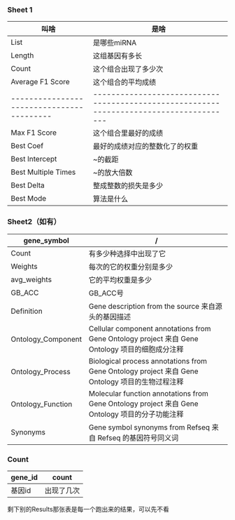 ### Sheet 1

| 叫啥                                      | 是啥                                                         |
| ----------------------------------------- | ------------------------------------------------------------ |
| List                                      | 是哪些miRNA                                                  |
| Length                                    | 这组基因有多长                                               |
| Count                                     | 这个组合出现了多少次                                         |
| Average F1 Score                          | 这个组合的平均成绩                                           |
| ----------------------------------------- | --------------------------------------------------------------------------------------- |
| Max F1 Score                              | 这个组合里最好的成绩                                         |
| Best Coef                                 | 最好的成绩对应的整数化了的权重                               |
| Best Intercept                            | ~的截距                                                      |
| Best Multiple Times                       | ~的放大倍数                                                  |
| Best Delta                                | 整成整数的损失是多少                                         |
| Best Mode                                 | 算法是什么                                                   |

### Sheet2（如有）

| gene_symbol        | /                                                            |
| ------------------ | ------------------------------------------------------------ |
| Count              | 有多少种选择中出现了它                                       |
| Weights            | 每次的它的权重分别是多少                                     |
| avg_weights        | 它的平均权重是多少                                           |
| GB_ACC             | GB_ACC号                                                     |
| Definition         | Gene description from the source 来自源头的基因描述          |
| Ontology_Component | Cellular component annotations from Gene Ontology project 来自 Gene Ontology 项目的细胞成分注释 |
| Ontology_Process   | Biological process annotations from Gene Ontology project 来自 Gene Ontology 项目的生物过程注释 |
| Ontology_Function  | Molecular function annotations from Gene Ontology project 来自 Gene Ontology 项目的分子功能注释 |
| Synonyms           | Gene symbol synonyms from Refseq 来自 Refseq 的基因符号同义词 |

### Count

| gene_id | count      |
| ------- | ---------- |
| 基因id  | 出现了几次 |

剩下别的Results那张表是每一个跑出来的结果，可以先不看

